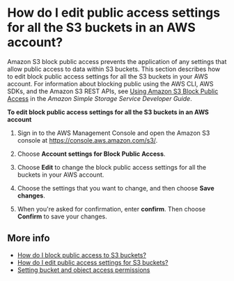 # How do I edit public access settings for all the S3 buckets in an AWS account?<a name="block-public-access-account"></a>

Amazon S3 block public access prevents the application of any settings that allow public access to data within S3 buckets\. This section describes how to edit block public access settings for all the S3 buckets in your AWS account\. For information about blocking public using the AWS CLI, AWS SDKs, and the Amazon S3 REST APIs, see [Using Amazon S3 Block Public Access](https://docs.aws.amazon.com/AmazonS3/latest/dev/access-control-block-public-access.html) in the *Amazon Simple Storage Service Developer Guide*\.

**To edit block public access settings for all the S3 buckets in an AWS account**

1. Sign in to the AWS Management Console and open the Amazon S3 console at [https://console\.aws\.amazon\.com/s3/](https://console.aws.amazon.com/s3/)\.

1. Choose **Account settings for Block Public Access**\.

1. Choose **Edit** to change the block public access settings for all the buckets in your AWS account\.

1. Choose the settings that you want to change, and then choose **Save changes**\.

1. When you're asked for confirmation, enter **confirm**\. Then choose **Confirm** to save your changes\.

## More info<a name="block-public-access-account-moreinfo"></a>
+ [How do I block public access to S3 buckets?](block-public-access.md)
+ [How do I edit public access settings for S3 buckets?](block-public-access-bucket.md)
+ [Setting bucket and object access permissions](set-permissions.md)

